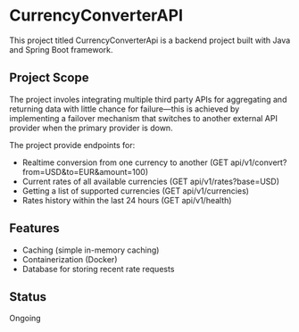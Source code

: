 # CurrencyConverterAPI
This project titled CurrencyConverterApi is a backend project 
built with Java and Spring Boot framework.

## Project Scope
The project involes integrating multiple
third party APIs for aggregating and returning data
with little chance for failure—this is achieved by
implementing a failover mechanism that switches to 
another external API provider when the primary provider 
is down.

The project provide endpoints for:
- Realtime conversion from one currency to another (GET api/v1/convert?
from=USD&to=EUR&amount=100)
- Current rates of all available currencies (GET api/v1/rates?base=USD)
- Getting a list of supported currencies (GET api/v1/currencies)
- Rates history within the last 24 hours (GET api/v1/health)

## Features
- Caching (simple in-memory caching)
- Containerization (Docker)
- Database for storing recent rate requests


## Status
Ongoing
